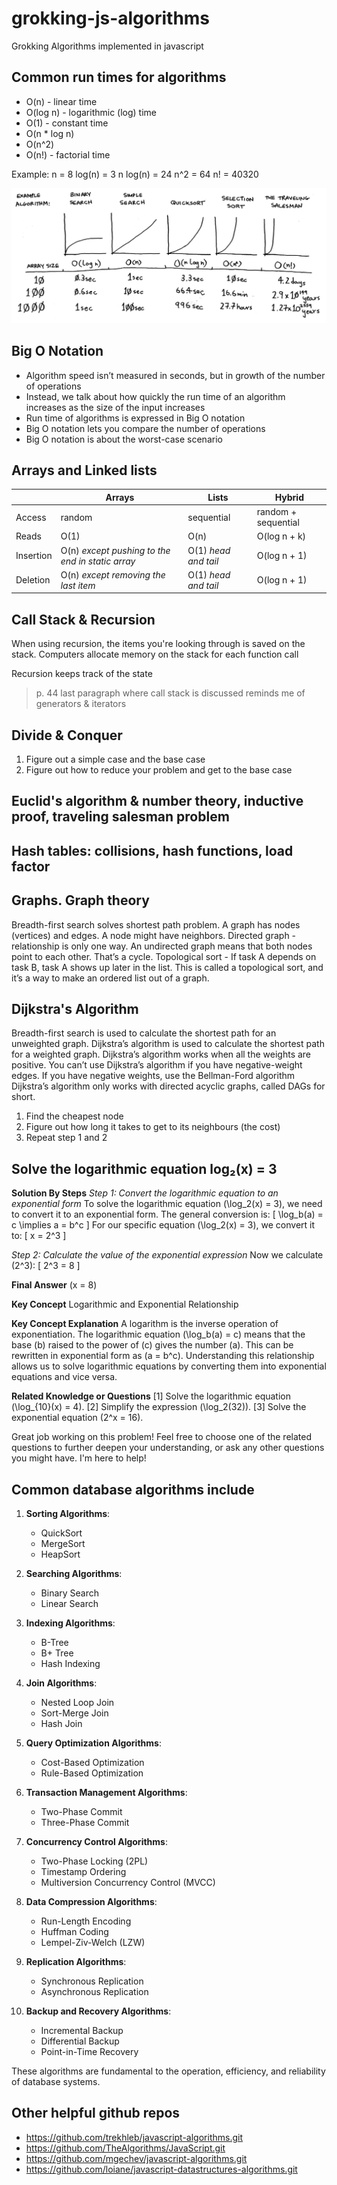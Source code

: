 # grokking-js-algorithms

Grokking Algorithms implemented in javascript

## Common run times for algorithms

- O(n) - linear time
- O(log n) - logarithmic (log) time
- O(1) - constant time
- O(n \* log n)
- O(n^2)
- O(n!) - factorial time

Example:
n = 8
log(n) = 3
n log(n) = 24
n^2 = 64
n! = 40320

![Graph](big-o-of-different-algos.png)

## Big O Notation

- Algorithm speed isn’t measured in seconds, but in growth of the number of operations
- Instead, we talk about how quickly the run time of an algorithm increases as the size of the input increases
- Run time of algorithms is expressed in Big O notation
- Big O notation lets you compare the number of operations
- Big O notation is about the worst-case scenario

## Arrays and Linked lists

|           | Arrays                                           | Lists                | Hybrid              |
| --------- | ------------------------------------------------ | -------------------- | ------------------- |
| Access    | random                                           | sequential           | random + sequential |
| Reads     | O(1)                                             | O(n)                 | O(log n + k)        |
| Insertion | O(n) _except pushing to the end in static array_ | O(1) _head and tail_ | O(log n + 1)        |
| Deletion  | O(n) _except removing the last item_             | O(1) _head and tail_ | O(log n + 1)        |

## Call Stack & Recursion

When using recursion, the items you're looking through is saved on the stack. Computers allocate memory on the stack for each function call

Recursion keeps track of the state

> p. 44 last paragraph where call stack is discussed reminds me of generators & iterators

## Divide & Conquer

1. Figure out a simple case and the base case
2. Figure out how to reduce your problem and get to the base case

## Euclid's algorithm & number theory, inductive proof, traveling salesman problem

## Hash tables: collisions, hash functions, load factor

## Graphs. Graph theory

Breadth-first search solves shortest path problem.
A graph has nodes (vertices) and edges. A node might have neighbors.
Directed graph - relationship is only one way.
An undirected graph means that both nodes point to each other. That’s a cycle.
Topological sort - If task A depends on task B, task A shows up later in the list. This is called a topological sort, and it’s a way to make an ordered list out of a graph.

## Dijkstra's Algorithm

Breadth-first search is used to calculate the shortest path for an unweighted graph.
Dijkstra’s algorithm is used to calculate the shortest path for a weighted graph.
Dijkstra’s algorithm works when all the weights are positive. You can’t use Dijkstra’s algorithm if you have negative-weight edges.
If you have negative weights, use the Bellman-Ford algorithm
Dijkstra’s algorithm only works with directed acyclic graphs, called DAGs for short.

1. Find the cheapest node
2. Figure out how long it takes to get to its neighbours (the cost)
3. Repeat step 1 and 2

## Solve the logarithmic equation log₂(x) = 3

**Solution By Steps**
_Step 1: Convert the logarithmic equation to an exponential form_
To solve the logarithmic equation \(\log_2(x) = 3\), we need to convert it to an exponential form. The general conversion is:
\[
\log_b(a) = c \implies a = b^c
\]
For our specific equation \(\log_2(x) = 3\), we convert it to:
\[
x = 2^3
\]

_Step 2: Calculate the value of the exponential expression_
Now we calculate \(2^3\):
\[
2^3 = 8
\]

**Final Answer**
\(x = 8\)

**Key Concept**
Logarithmic and Exponential Relationship

**Key Concept Explanation**
A logarithm is the inverse operation of exponentiation. The logarithmic equation \(\log_b(a) = c\) means that the base \(b\) raised to the power of \(c\) gives the number \(a\). This can be rewritten in exponential form as \(a = b^c\). Understanding this relationship allows us to solve logarithmic equations by converting them into exponential equations and vice versa.

**Related Knowledge or Questions**
[1] Solve the logarithmic equation \(\log\_{10}(x) = 4\).
[2] Simplify the expression \(\log_2(32)\).
[3] Solve the exponential equation \(2^x = 16\).

Great job working on this problem! Feel free to choose one of the related questions to further deepen your understanding, or ask any other questions you might have. I'm here to help!

## Common database algorithms include

1. **Sorting Algorithms**:

   - QuickSort
   - MergeSort
   - HeapSort

2. **Searching Algorithms**:

   - Binary Search
   - Linear Search

3. **Indexing Algorithms**:

   - B-Tree
   - B+ Tree
   - Hash Indexing

4. **Join Algorithms**:

   - Nested Loop Join
   - Sort-Merge Join
   - Hash Join

5. **Query Optimization Algorithms**:

   - Cost-Based Optimization
   - Rule-Based Optimization

6. **Transaction Management Algorithms**:

   - Two-Phase Commit
   - Three-Phase Commit

7. **Concurrency Control Algorithms**:

   - Two-Phase Locking (2PL)
   - Timestamp Ordering
   - Multiversion Concurrency Control (MVCC)

8. **Data Compression Algorithms**:

   - Run-Length Encoding
   - Huffman Coding
   - Lempel-Ziv-Welch (LZW)

9. **Replication Algorithms**:

   - Synchronous Replication
   - Asynchronous Replication

10. **Backup and Recovery Algorithms**:
    - Incremental Backup
    - Differential Backup
    - Point-in-Time Recovery

These algorithms are fundamental to the operation, efficiency, and reliability of database systems.

## Other helpful github repos

- https://github.com/trekhleb/javascript-algorithms.git
- https://github.com/TheAlgorithms/JavaScript.git
- https://github.com/mgechev/javascript-algorithms.git
- https://github.com/loiane/javascript-datastructures-algorithms.git
